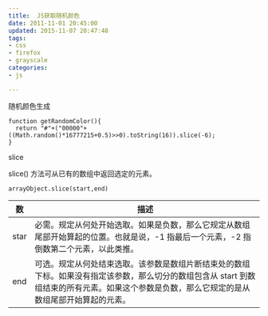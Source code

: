 ```yaml
---
title:  JS获取随机颜色 
date: 2011-11-01 20:45:00
updated: 2015-11-07 20:47:48
tags: 
- css
- firefox
- grayscale
categories: 
- js

---
```

随机颜色生成

    function getRandomColor(){
      return "#"+("00000"+((Math.random()*16777215+0.5)>>0).toString(16)).slice(-6);
    }

slice

slice() 方法可从已有的数组中返回选定的元素。


<!--more-->


    arrayObject.slice(start,end)

| 数 | 描述 |
| --- | --- |
| star 	| 必需。规定从何处开始选取。如果是负数，那么它规定从数组尾部开始算起的位置。也就是说，-1 指最后一个元素，-2 指倒数第二个元素，以此类推。| 
| end 	| 可选。规定从何处结束选取。该参数是数组片断结束处的数组下标。如果没有指定该参数，那么切分的数组包含从 start 到数组结束的所有元素。如果这个参数是负数，那么它规定的是从数组尾部开始算起的元素。| 
